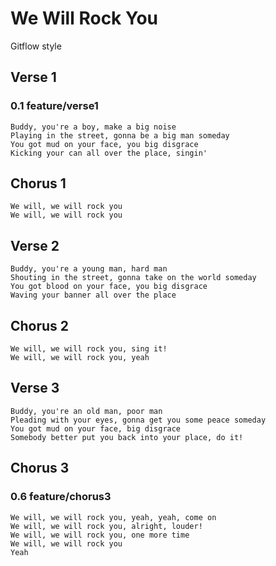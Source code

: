 # We Will Rock You
Gitflow style

## Verse 1
### 0.1 feature/verse1
```text
Buddy, you're a boy, make a big noise
Playing in the street, gonna be a big man someday
You got mud on your face, you big disgrace
Kicking your can all over the place, singin'
```
## Chorus 1
```text
We will, we will rock you
We will, we will rock you
```
## Verse 2
```text
Buddy, you're a young man, hard man
Shouting in the street, gonna take on the world someday
You got blood on your face, you big disgrace
Waving your banner all over the place
```
## Chorus 2
```text
We will, we will rock you, sing it!
We will, we will rock you, yeah
```
## Verse 3
```text
Buddy, you're an old man, poor man
Pleading with your eyes, gonna get you some peace someday
You got mud on your face, big disgrace
Somebody better put you back into your place, do it!
```
## Chorus 3
### 0.6 feature/chorus3
```text
We will, we will rock you, yeah, yeah, come on
We will, we will rock you, alright, louder!
We will, we will rock you, one more time
We will, we will rock you
Yeah
```
